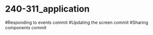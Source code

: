 # 240-311_application
#Responding to events commit 
#Updating the screen commit
#Sharing components commit

